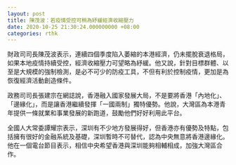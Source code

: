 ```yaml
---
layout: post
title: 陳茂波：若疫情受控可稍為紓緩經濟收縮壓力
date: 2020-10-25 21:30:24.000000000 +08:00
categories: rthk
---
```


財政司司長陳茂波表示，連續四個季度陷入萎縮的本港經濟，仍未擺脫衰退格局，如果本地疫情持續受控，經濟收縮壓力可望略為紓緩。他又說，針對目標群體、以至是大規模的強制檢測，是必不可少的防疫工具，不但有利於控制疫情，更加是為恢復經濟活動創造條件。

政務司司長張建宗在網誌說，香港融入國家發展大局，不是要將香港「內地化」、「邊緣化」，而是讓香港繼續發揮「一國兩制」獨特優勢。他說，大灣區為本港青年提供一條就業和事業發展的新跑道，鼓勵他們好好利用此平台。

全國人大常委譚耀宗表示，深圳有不少地方發展得好，但香港亦有優勢及特點，包括擁有很好的金融系統及基礎，深圳暫時不可替代，認為中央無意將香港邊緣化。他在一個電台節目表示，相信中央希望香港與深圳能夠相輔相成，加強大灣區合作。
